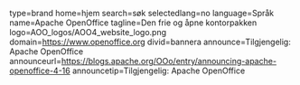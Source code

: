 type=brand
home=hjem
search=søk
selectedlang=no
language=Språk
name=Apache OpenOffice
tagline=Den frie og åpne kontorpakken
logo=AOO_logos/AOO4_website_logo.png
domain=https://www.openoffice.org
divid=bannera
announce=Tilgjengelig: Apache OpenOffice
announceurl=https://blogs.apache.org/OOo/entry/announcing-apache-openoffice-4-16
announcetip=Tilgjengelig: Apache OpenOffice
~~~~~~
